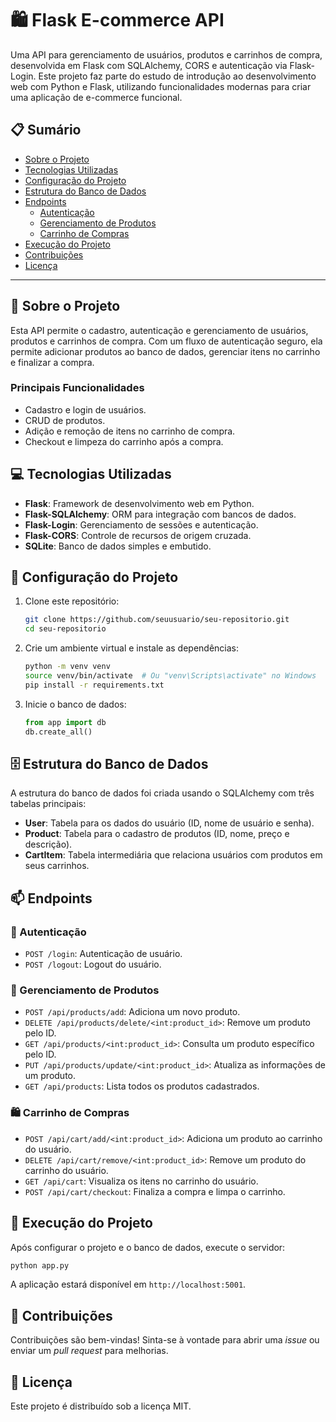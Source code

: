 # 🛍️ Flask E-commerce API

Uma API para gerenciamento de usuários, produtos e carrinhos de compra, desenvolvida em Flask com SQLAlchemy, CORS e autenticação via Flask-Login. Este projeto faz parte do estudo de introdução ao desenvolvimento web com Python e Flask, utilizando funcionalidades modernas para criar uma aplicação de e-commerce funcional.

## 📋 Sumário
- [Sobre o Projeto](#sobre-o-projeto)
- [Tecnologias Utilizadas](#tecnologias-utilizadas)
- [Configuração do Projeto](#configuração-do-projeto)
- [Estrutura do Banco de Dados](#estrutura-do-banco-de-dados)
- [Endpoints](#endpoints)
  - [Autenticação](#autenticação)
  - [Gerenciamento de Produtos](#gerenciamento-de-produtos)
  - [Carrinho de Compras](#carrinho-de-compras)
- [Execução do Projeto](#execução-do-projeto)
- [Contribuições](#contribuições)
- [Licença](#licença)

---

## 📖 Sobre o Projeto

Esta API permite o cadastro, autenticação e gerenciamento de usuários, produtos e carrinhos de compra. Com um fluxo de autenticação seguro, ela permite adicionar produtos ao banco de dados, gerenciar itens no carrinho e finalizar a compra. 

### Principais Funcionalidades
- Cadastro e login de usuários.
- CRUD de produtos.
- Adição e remoção de itens no carrinho de compra.
- Checkout e limpeza do carrinho após a compra.

## 💻 Tecnologias Utilizadas
- **Flask**: Framework de desenvolvimento web em Python.
- **Flask-SQLAlchemy**: ORM para integração com bancos de dados.
- **Flask-Login**: Gerenciamento de sessões e autenticação.
- **Flask-CORS**: Controle de recursos de origem cruzada.
- **SQLite**: Banco de dados simples e embutido.

## 🚀 Configuração do Projeto

1. Clone este repositório:
   ```bash
   git clone https://github.com/seuusuario/seu-repositorio.git
   cd seu-repositorio
   ```

2. Crie um ambiente virtual e instale as dependências:
   ```bash
   python -m venv venv
   source venv/bin/activate  # Ou "venv\Scripts\activate" no Windows
   pip install -r requirements.txt
   ```

3. Inicie o banco de dados:
   ```python
   from app import db
   db.create_all()
   ```

## 🗄️ Estrutura do Banco de Dados

A estrutura do banco de dados foi criada usando o SQLAlchemy com três tabelas principais:

- **User**: Tabela para os dados do usuário (ID, nome de usuário e senha).
- **Product**: Tabela para o cadastro de produtos (ID, nome, preço e descrição).
- **CartItem**: Tabela intermediária que relaciona usuários com produtos em seus carrinhos.

## 📫 Endpoints

### 🔐 Autenticação
- `POST /login`: Autenticação de usuário.
- `POST /logout`: Logout do usuário.

### 🛒 Gerenciamento de Produtos
- `POST /api/products/add`: Adiciona um novo produto.
- `DELETE /api/products/delete/<int:product_id>`: Remove um produto pelo ID.
- `GET /api/products/<int:product_id>`: Consulta um produto específico pelo ID.
- `PUT /api/products/update/<int:product_id>`: Atualiza as informações de um produto.
- `GET /api/products`: Lista todos os produtos cadastrados.

### 🛍️ Carrinho de Compras
- `POST /api/cart/add/<int:product_id>`: Adiciona um produto ao carrinho do usuário.
- `DELETE /api/cart/remove/<int:product_id>`: Remove um produto do carrinho do usuário.
- `GET /api/cart`: Visualiza os itens no carrinho do usuário.
- `POST /api/cart/checkout`: Finaliza a compra e limpa o carrinho.

## 🏃 Execução do Projeto

Após configurar o projeto e o banco de dados, execute o servidor:
```bash
python app.py
```
A aplicação estará disponível em `http://localhost:5001`.

## 🤝 Contribuições

Contribuições são bem-vindas! Sinta-se à vontade para abrir uma _issue_ ou enviar um _pull request_ para melhorias.

## 📝 Licença

Este projeto é distribuído sob a licença MIT.
